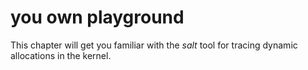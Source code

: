 #  you own playground

This chapter will get you familiar with the *salt* tool for tracing dynamic allocations in the kernel.  
